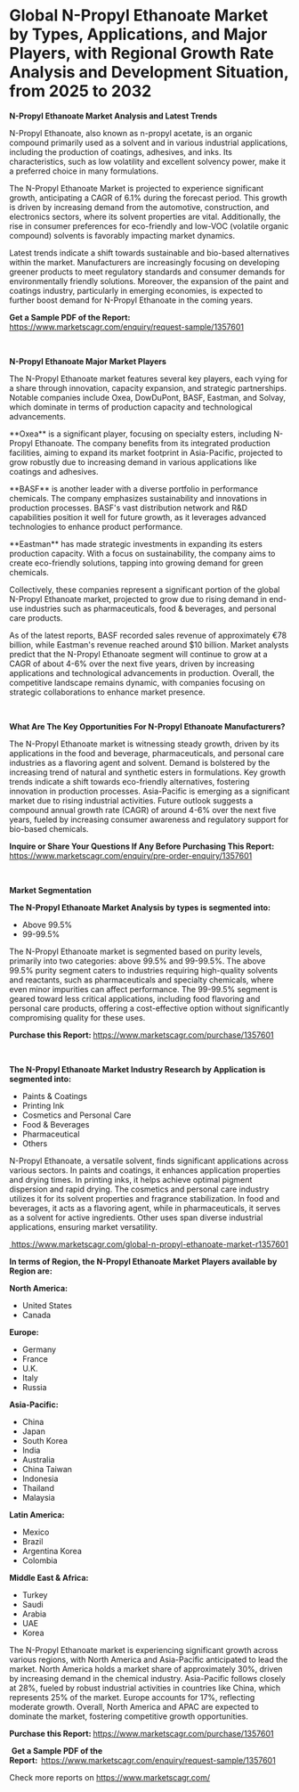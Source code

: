 <p><h1>Global N-Propyl Ethanoate Market by Types, Applications, and Major Players, with Regional Growth Rate Analysis and Development Situation, from 2025 to 2032</h1></p><p><strong>N-Propyl Ethanoate Market Analysis and Latest Trends</strong></p>
<p><p>N-Propyl Ethanoate, also known as n-propyl acetate, is an organic compound primarily used as a solvent and in various industrial applications, including the production of coatings, adhesives, and inks. Its characteristics, such as low volatility and excellent solvency power, make it a preferred choice in many formulations.</p><p>The N-Propyl Ethanoate Market is projected to experience significant growth, anticipating a CAGR of 6.1% during the forecast period. This growth is driven by increasing demand from the automotive, construction, and electronics sectors, where its solvent properties are vital. Additionally, the rise in consumer preferences for eco-friendly and low-VOC (volatile organic compound) solvents is favorably impacting market dynamics.</p><p>Latest trends indicate a shift towards sustainable and bio-based alternatives within the market. Manufacturers are increasingly focusing on developing greener products to meet regulatory standards and consumer demands for environmentally friendly solutions. Moreover, the expansion of the paint and coatings industry, particularly in emerging economies, is expected to further boost demand for N-Propyl Ethanoate in the coming years.</p></p>
<p><strong>Get a Sample PDF of the Report:&nbsp;</strong> <a href="https://www.marketscagr.com/enquiry/request-sample/1357601?utm_campaign=2631&utm_medium=2&utm_source=Github&utm_content=ia&utm_term=02042025&utm_id=n-propyl-ethanoate">https://www.marketscagr.com/enquiry/request-sample/1357601</a></p>
<p>&nbsp;</p>
<p><strong>N-Propyl Ethanoate Major Market Players</strong></p>
<p><p>The N-Propyl Ethanoate market features several key players, each vying for a share through innovation, capacity expansion, and strategic partnerships. Notable companies include Oxea, DowDuPont, BASF, Eastman, and Solvay, which dominate in terms of production capacity and technological advancements.</p><p>**Oxea** is a significant player, focusing on specialty esters, including N-Propyl Ethanoate. The company benefits from its integrated production facilities, aiming to expand its market footprint in Asia-Pacific, projected to grow robustly due to increasing demand in various applications like coatings and adhesives.</p><p>**BASF** is another leader with a diverse portfolio in performance chemicals. The company emphasizes sustainability and innovations in production processes. BASF's vast distribution network and R&D capabilities position it well for future growth, as it leverages advanced technologies to enhance product performance.</p><p>**Eastman** has made strategic investments in expanding its esters production capacity. With a focus on sustainability, the company aims to create eco-friendly solutions, tapping into growing demand for green chemicals.</p><p>Collectively, these companies represent a significant portion of the global N-Propyl Ethanoate market, projected to grow due to rising demand in end-use industries such as pharmaceuticals, food & beverages, and personal care products.</p><p>As of the latest reports, BASF recorded sales revenue of approximately €78 billion, while Eastman's revenue reached around $10 billion. Market analysts predict that the N-Propyl Ethanoate segment will continue to grow at a CAGR of about 4-6% over the next five years, driven by increasing applications and technological advancements in production. Overall, the competitive landscape remains dynamic, with companies focusing on strategic collaborations to enhance market presence.</p></p>
<p>&nbsp;</p>
<p><strong>What Are The Key Opportunities For N-Propyl Ethanoate Manufacturers?</strong></p>
<p><p>The N-Propyl Ethanoate market is witnessing steady growth, driven by its applications in the food and beverage, pharmaceuticals, and personal care industries as a flavoring agent and solvent. Demand is bolstered by the increasing trend of natural and synthetic esters in formulations. Key growth trends indicate a shift towards eco-friendly alternatives, fostering innovation in production processes. Asia-Pacific is emerging as a significant market due to rising industrial activities. Future outlook suggests a compound annual growth rate (CAGR) of around 4-6% over the next five years, fueled by increasing consumer awareness and regulatory support for bio-based chemicals.</p></p>
<p><strong>Inquire or Share Your Questions If Any Before Purchasing This Report:</strong> <a href="https://www.marketscagr.com/enquiry/pre-order-enquiry/1357601?utm_campaign=2631&utm_medium=2&utm_source=Github&utm_content=ia&utm_term=02042025&utm_id=n-propyl-ethanoate">https://www.marketscagr.com/enquiry/pre-order-enquiry/1357601</a></p>
<p>&nbsp;</p>
<p><strong>Market Segmentation</strong></p>
<p><strong>The N-Propyl Ethanoate Market Analysis by types is segmented into:</strong></p>
<p><ul><li>Above 99.5%</li><li>99-99.5%</li></ul></p>
<p><p>The N-Propyl Ethanoate market is segmented based on purity levels, primarily into two categories: above 99.5% and 99-99.5%. The above 99.5% purity segment caters to industries requiring high-quality solvents and reactants, such as pharmaceuticals and specialty chemicals, where even minor impurities can affect performance. The 99-99.5% segment is geared toward less critical applications, including food flavoring and personal care products, offering a cost-effective option without significantly compromising quality for these uses.</p></p>
<p><strong>Purchase this Report:&nbsp;</strong><a href="https://www.marketscagr.com/purchase/1357601?utm_campaign=2631&utm_medium=2&utm_source=Github&utm_content=ia&utm_term=02042025&utm_id=n-propyl-ethanoate">https://www.marketscagr.com/purchase/1357601</a></p>
<p>&nbsp;</p>
<p><strong>The N-Propyl Ethanoate Market Industry Research by Application is segmented into:</strong></p>
<p><ul><li>Paints & Coatings</li><li>Printing Ink</li><li>Cosmetics and Personal Care</li><li>Food & Beverages</li><li>Pharmaceutical</li><li>Others</li></ul></p>
<p><p>N-Propyl Ethanoate, a versatile solvent, finds significant applications across various sectors. In paints and coatings, it enhances application properties and drying times. In printing inks, it helps achieve optimal pigment dispersion and rapid drying. The cosmetics and personal care industry utilizes it for its solvent properties and fragrance stabilization. In food and beverages, it acts as a flavoring agent, while in pharmaceuticals, it serves as a solvent for active ingredients. Other uses span diverse industrial applications, ensuring market versatility.</p></p>
<p><a href="https://www.marketscagr.com/global-n-propyl-ethanoate-market-r1357601?utm_campaign=2631&utm_medium=2&utm_source=Github&utm_content=ia&utm_term=02042025&utm_id=n-propyl-ethanoate">&nbsp;https://www.marketscagr.com/global-n-propyl-ethanoate-market-r1357601</a></p>
<p><strong>In terms of Region, the N-Propyl Ethanoate Market Players available by Region are:</strong></p>
<p>
    <p> <strong> North America: </strong>
        <ul>
            <li>United States</li>
            <li>Canada</li>
        </ul>
        </p> 
    <p> <strong> Europe: </strong>
        <ul>
            <li>Germany</li>
            <li>France</li>
            <li>U.K.</li>
            <li>Italy</li>
            <li>Russia</li>
        </ul>
        </p> 
    <p> <strong> Asia-Pacific: </strong>
        <ul>
            <li>China</li>
            <li>Japan</li>
            <li>South Korea</li>
            <li>India</li>
            <li>Australia</li>
            <li>China Taiwan</li>
            <li>Indonesia</li>
            <li>Thailand</li>
            <li>Malaysia</li>
        </ul>
        </p> 
    <p> <strong> Latin America: </strong>
        <ul>
            <li>Mexico</li>
            <li>Brazil</li>
            <li>Argentina Korea</li>
            <li>Colombia</li>
        </ul>
        </p> 
    <p> <strong> Middle East & Africa: </strong>
        <ul>
            <li>Turkey</li>
            <li>Saudi</li>
            <li>Arabia</li>
            <li>UAE</li>
            <li>Korea</li>
        </ul>
    </p>
    </p>
<p><p>The N-Propyl Ethanoate market is experiencing significant growth across various regions, with North America and Asia-Pacific anticipated to lead the market. North America holds a market share of approximately 30%, driven by increasing demand in the chemical industry. Asia-Pacific follows closely at 28%, fueled by robust industrial activities in countries like China, which represents 25% of the market. Europe accounts for 17%, reflecting moderate growth. Overall, North America and APAC are expected to dominate the market, fostering competitive growth opportunities.</p></p>
<p><strong>Purchase this Report: </strong><a href="https://www.marketscagr.com/purchase/1357601?utm_campaign=2631&utm_medium=2&utm_source=Github&utm_content=ia&utm_term=02042025&utm_id=n-propyl-ethanoate">https://www.marketscagr.com/purchase/1357601</a></p>
<p>&nbsp;<strong>Get a Sample PDF of the Report:&nbsp;&nbsp;</strong><a href="https://www.marketscagr.com/enquiry/request-sample/1357601?utm_campaign=2631&utm_medium=2&utm_source=Github&utm_content=ia&utm_term=02042025&utm_id=n-propyl-ethanoate">https://www.marketscagr.com/enquiry/request-sample/1357601</a></p>
<p><strong></strong></p>
<p>Check more reports on <a href="https://www.marketscagr.com/?utm_campaign=2631&utm_medium=2&utm_source=Github&utm_content=ia&utm_term=02042025&utm_id=n-propyl-ethanoate">https://www.marketscagr.com/</a></p>